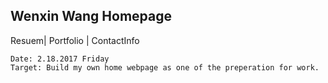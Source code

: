 ## Wenxin Wang Homepage

Resuem| Portfolio | ContactInfo

```
Date: 2.18.2017 Friday
Target: Build my own home webpage as one of the preperation for work.
```
